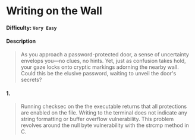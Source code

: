 # Writing on the Wall 

#### Difficulty: <code>Very Easy</code>

#### Description
> As you approach a password-protected door, a sense of uncertainty envelops you—no clues, no hints. Yet, just as confusion takes hold, your gaze locks onto cryptic markings adorning the nearby wall. Could this be the elusive password, waiting to unveil the door's secrets?

#### 1. 
> Running checksec on the the executable returns that all protections are enabled on the file. Writing to the terminal does not indicate any string formatting or buffer overflow vulnerability. This problem revolves around the null byte vulnerability with the strcmp method in C. 